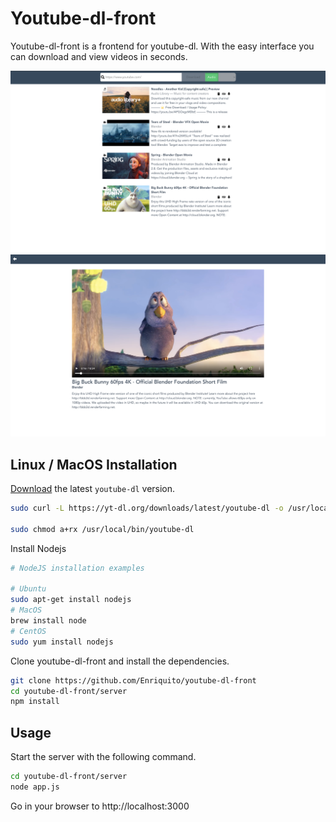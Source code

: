 # Youtube-dl-front

Youtube-dl-front is a frontend for youtube-dl. With the easy interface you can download and view videos in seconds.

![Download page](https://github.com/Enriquito/youtube-dl-front/blob/master/screenshots/Download.png?raw=true)
![Download page](https://github.com/Enriquito/youtube-dl-front/blob/master/screenshots/view.png?raw=true)

## Linux / MacOS Installation

[Download](http://ytdl-org.github.io/youtube-dl/download.html) the latest `youtube-dl` version.

```bash
sudo curl -L https://yt-dl.org/downloads/latest/youtube-dl -o /usr/local/bin/youtube-dl

sudo chmod a+rx /usr/local/bin/youtube-dl
```
Install Nodejs
```bash
# NodeJS installation examples

# Ubuntu
sudo apt-get install nodejs
# MacOS
brew install node
# CentOS
sudo yum install nodejs
```
Clone youtube-dl-front and install the dependencies.

```bash
git clone https://github.com/Enriquito/youtube-dl-front
cd youtube-dl-front/server
npm install
```

## Usage

Start the server with the following command.

```bash
cd youtube-dl-front/server
node app.js
```
Go in your browser to http://localhost:3000
